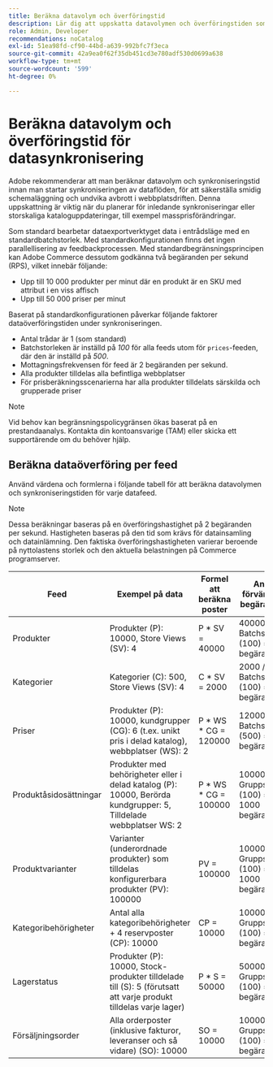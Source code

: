 ```yaml
---
title: Beräkna datavolym och överföringstid
description: Lär dig att uppskatta datavolymen och överföringstiden som krävs för verktyget  [!DNL data export] för att synkronisera feed-data mellan Adobe Commerce och anslutna tjänster.
role: Admin, Developer
recommendations: noCatalog
exl-id: 51ea98fd-cf90-44bd-a639-992bfc7f3eca
source-git-commit: 42a9ea0f62f35db451cd3e780adf530d0699a638
workflow-type: tm+mt
source-wordcount: '599'
ht-degree: 0%

---
```


# Beräkna datavolym och överföringstid för datasynkronisering

Adobe rekommenderar att man beräknar datavolym och synkroniseringstid innan man startar synkroniseringen av dataflöden, för att säkerställa smidig schemaläggning och undvika avbrott i webbplatsdriften. Denna uppskattning är viktig när du planerar för inledande synkroniseringar eller storskaliga kataloguppdateringar, till exempel massprisförändringar.

Som standard bearbetar dataexportverktyget data i entrådsläge med en standardbatchstorlek. Med standardkonfigurationen finns det ingen parallellisering av feedbackprocessen. Med standardbegränsningsprincipen kan Adobe Commerce dessutom godkänna två begäranden per sekund (RPS), vilket innebär följande:

- Upp till 10 000 produkter per minut där en produkt är en SKU med attribut i en viss affisch
- Upp till 50 000 priser per minut

Baserat på standardkonfigurationen påverkar följande faktorer dataöverföringstiden under synkroniseringen.

- Antal trådar är 1 (som standard)
- Batchstorleken är inställd på _100_ för alla feeds utom för `prices`-feeden, där den är inställd på _500_.
- Mottagningsfrekvensen för feed är 2 begäranden per sekund.
- Alla produkter tilldelas alla befintliga webbplatser
- För prisberäkningsscenarierna har alla produkter tilldelats särskilda och grupperade priser

>[!NOTE]
>
>Vid behov kan begränsningspolicygränsen ökas baserat på en prestandaanalys. Kontakta din kontoansvarige (TAM) eller skicka ett supportärende om du behöver hjälp.

## Beräkna dataöverföring per feed

Använd värdena och formlerna i följande tabell för att beräkna datavolymen och synkroniseringstiden för varje datafeed.

>[!NOTE]
>
>Dessa beräkningar baseras på en överföringshastighet på 2 begäranden per sekund. Hastigheten baseras på den tid som krävs för datainsamling och datainlämning. Den faktiska överföringshastigheten varierar beroende på nyttolastens storlek och den aktuella belastningen på Commerce programserver.

| Feed | Exempel på data | Formel att beräkna poster | Antal förväntade begäranden | Förväntad omsynkroniseringstid |
| --- | --- | --- | --- | --- |
| Produkter | Produkter (P): 10000, Store Views (SV): 4 | P * SV = 40000 | 40000 / Batchstorlek (100) = 400 begäranden | (400 begäranden * 0,5 sekunder per begäran) / 60 = 3,3 minuter |
| Kategorier | Kategorier (C): 500, Store Views (SV): 4 | C * SV = 2000 | 2000 / Batchstorlek (100) = 20 begäranden | (20 begäranden * 0,5 sekunder per begäran) / 60 = 0,1 minuter (4 sekunder) |
| Priser | Produkter (P): 10000, kundgrupper (CG): 6 (t.ex. unikt pris i delad katalog), webbplatser (WS): 2 | P \* WS * CG = 120000 | 120000 / Batchstorlek (500) = 240 begäranden | (240 begäranden * 0,5 sekunder per begäran) / 60 = 2 minuter |
| Produktåsidosättningar | Produkter med behörigheter eller i delad katalog (P): 10000, Berörda kundgrupper: 5, Tilldelade webbplatser WS: 2 | P \* WS * CG = 100000 | 100000 / Gruppstorlek (100) = 1000 begäranden | (1000 begäranden * 0,5 sekunder per begäran) / 60 = 8,3 minuter |
| Produktvarianter | Varianter (underordnade produkter) som tilldelas konfigurerbara produkter (PV): 100000 | PV = 100000 | 100000 / Gruppstorlek (100) = 1000 begäranden | (1000 begäranden * 0,5 sekunder per begäran) / 60 = 8,3 minuter |
| Kategoribehörigheter | Antal alla kategoribehörigheter + 4 reservposter (CP): 10000 | CP = 10000 | 10000 / Gruppstorlek (100) = 100 begäranden | (100 begäranden * 0,5 sekunder per begäran) / 60 = 0,8 minuter (50 sekunder) |
| Lagerstatus | Produkter (P): 10000, Stock-produkter tilldelade till (S): 5 (förutsatt att varje produkt tilldelas varje lager) | P * S = 50000 | 50000 / Gruppstorlek (100) = 500 begäranden | (500 begäranden * 0,5 sekunder per begäran) / 60 = 4,2 minuter |
| Försäljningsorder | Alla orderposter (inklusive fakturor, leveranser och så vidare) (SO): 10000 | SO = 10000 | 10000 / Gruppstorlek (100) = 100 begäranden | (100 begäranden * 0,5 sekunder per begäran) / 60 = 0,8 minuter (50 sekunder) |
